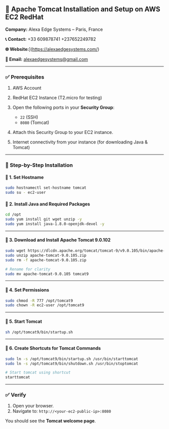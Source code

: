 ## 🔧 Apache Tomcat Installation and Setup on AWS EC2 RedHat

**Company:** Alexa Edge Systems – Paris, France

**📞 Contact:** +33 609878741 +237652249782

**🌐 Website:**](https://alexaedgesystems.com/)

**📧 Email:** alexaedgesystems@gmail.com

---

### ✅ Prerequisites

1. AWS Account
2. RedHat EC2 Instance (T2.micro for testing)
3. Open the following ports in your **Security Group**:

   * `22` (SSH)
   * `8080` (Tomcat)
4. Attach this Security Group to your EC2 instance.
5. Internet connectivity from your instance (for downloading Java & Tomcat)

---

### 🔧 Step-by-Step Installation

#### 📌 1. Set Hostname

```bash
sudo hostnamectl set-hostname tomcat
sudo su - ec2-user
```

#### 📌 2. Install Java and Required Packages

```bash
cd /opt
sudo yum install git wget unzip -y
sudo yum install java-1.8.0-openjdk-devel -y
```

---

#### 📌 3. Download and Install Apache Tomcat 9.0.102

```bash
sudo wget https://dlcdn.apache.org/tomcat/tomcat-9/v9.0.105/bin/apache-tomcat-9.0.105.zip
sudo unzip apache-tomcat-9.0.105.zip
sudo rm -f apache-tomcat-9.0.105.zip

# Rename for clarity
sudo mv apache-tomcat-9.0.105 tomcat9
```

---

#### 📌 4. Set Permissions

```bash
sudo chmod -R 777 /opt/tomcat9
sudo chown -R ec2-user /opt/tomcat9
```

---

#### 📌 5. Start Tomcat

```bash
sh /opt/tomcat9/bin/startup.sh
```

---

#### 📌 6. Create Shortcuts for Tomcat Commands

```bash
sudo ln -s /opt/tomcat9/bin/startup.sh /usr/bin/starttomcat
sudo ln -s /opt/tomcat9/bin/shutdown.sh /usr/bin/stoptomcat

# Start tomcat using shortcut
starttomcat
```

---

### ✅ Verify

1. Open your browser.
2. Navigate to:
   `http://<your-ec2-public-ip>:8080`

You should see the **Tomcat welcome page**.



